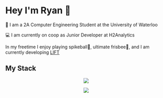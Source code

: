 # Hey I'm Ryan 👋

🏫 I am a 2A Computer Engineering Student at the University of Waterloo

💻 I am currently on coop as Junior Developer at H2Analytics

In my freetime I enjoy playing spikeball🏐, ultimate frisbee🥏, and I am currently developing [LIFT](https://lift-web.vercel.app/)

## My Stack

<p align="center">
  <a href="https://skillicons.dev">
    <img src="https://skillicons.dev/icons?i=vue,ts,tailwind,python,go,bash,docker,firebase,flask" />
  </a>
</p>

<p align="center">
  <a href="https://github.com/anuraghazra/github-readme-stats">
    <img src="https://github-readme-stats.vercel.app/api/top-langs/?username=RyEggGit&hide_progress=true&langs_count=10" />
  </a>
</p>

